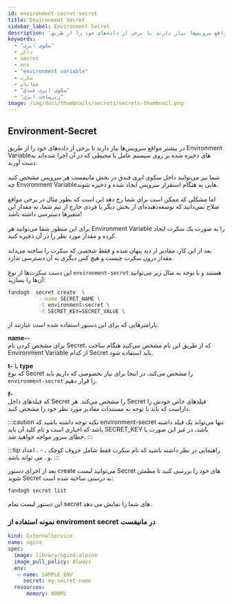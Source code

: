 ```yaml
---
id: environment-secret-secret
title: Environment Secret
sidebar_label: Environment Secret
description: 'در بیشتر مواقع سرویس‌ها نیاز دارند تا برخی از داده‌های خود را از طریق Environment Variableهای ذخیره شده بر روی سیستم عامل یا محیطی که در آن اجرا شده‌اند به دست آورند...'
keywords:
  - "سکوی ابری"
  - داکر
  - secret
  - env
  - "environment variable"
  - سکرت
  - فضانام
  - "سکوی ابری فندق"
  - "زیرساخت ابری"
image: /img/docs/thumbnails/secrets/secrets-thumbnail.png
---
```

## Environment-Secret

در بیشتر مواقع سرویس‌ها نیاز دارند تا برخی از داده‌های خود را از طریق Environment Variableهای ذخیره شده بر روی سیستم عامل یا محیطی که در آن اجرا شده‌اند به دست آورند.<br/><br/>
شما نیز می‌توانید داخل سکوی ابری فندق در بخش مانیفست هر سرویس مشخص کنید چه Environment Variableهایی به هنگام استقرار سرویس ایجاد شده و ذخیره شوند.<br/><br/>
اما مشکلی که ممکن است برای شما رخ دهد این است که بطور مثال در برخی مواقع صلاح نمی‌دانید که توسعه‌دهنده‌ای از بخش دیگر یا فردی خارج از تیم شما، به مقدار این متغیرها دسترسی داشته باشد!<br/><br/>
برای این منظور شما می‌توانید هر Environment Variable را به صورت یک سکرت ایجاد کرده و مقدار مورد نظر را در آن ذخیره کنید.<br/><br/>
 بعد از این کار، مقادیر از دید پنهان شده و فقط شخصی که سکرت را ساخته می‌داند مقدار درون سکرت چیست و هیچ کس دیگری به آن دسترسی ندارد.<br/><br/>
این دست سکرت‌ها از نوع `environment-secret` هستند و با توجه به مثال زیر می‌توانید آن‌ها را بسازید:

```bash
fandogh  secret create  \
          --name SECRET_NAME \
          -t environment-secret \
          -f SECRET_KEY=SECRET_VALUE \
```

پارامتر‌هایی که برای این دستور استفاده شده است عبارتند از:

**name--**<br/>
برای مشخص کردن نام Secret، که از طریق این نام مشخص می‌کنید هنگام ساخت Environment Variable از کدام Secret باید استفاده شود.

**t-** یا **type**<br/>
که نوع Secret را مشخص می‌کند، در اینجا برای نیاز بخصوصی که داریم باید `environment-secret` را قرار دهیم.

**f-**<br/>
که فیلد‌های داخل Secret را مشخص می‌کند. هر Secret فیلد‌های خاص خودش را داراست که باید با توجه به مستندات مقادیر مورد نظر خود را مشخص کنید.

:::caution نکته
توجه داشته باشید که environment-secret تنها می‌تواند یک فیلد داشته باشد که اجباری است و نام کلید آن باید SECRET_KEY باشد، در غیر این صورت با خطای سرور مواجه خواهید شد.
:::

:::tip راهنمایی
در نظر داشته باشید که نام سکرت فقط شامل حروف کوچک ، - ، اعداد و . می تواند باشد. 
:::
 
بعد از اجرای دستور create می‌توانید لیست Secret های خود را بررسی کنید تا مطمئن شوید Secret به درستی ساخته شده است:

```bash
fandogh secret list
```

این دستور لیست تمام secret های شما را نمایش می دهد.

### نمونه استفاده از enviroment secret در مانیفست

```yaml title="svc_deployment.yml"
kind: ExternalService
name: nginx
spec:
  image: library/nginx:alpine
  image_pull_policy: Always
  env:
   - name: SAMPLE_ENV
     secret: my-secret-name
  resources:
      memory: 800Mi
```
